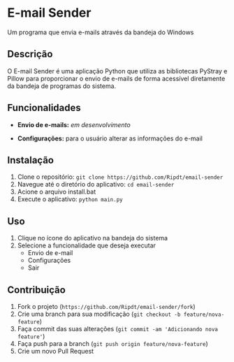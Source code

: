 # E-mail Sender
Um programa que envia e-mails através da bandeja do Windows

## Descrição
O E-mail Sender é uma aplicação Python que utiliza as bibliotecas PyStray e Pillow para proporcionar o envio de e-mails de forma acessível diretamente da bandeja de programas do sistema.

## Funcionalidades

- **Envio de e-mails:** *em desenvolvimento*
  
- **Configurações:** para o usuário alterar as informações do e-mail

## Instalação

1. Clone o repositório: `git clone https://github.com/Ripdt/email-sender`
2. Navegue até o diretório do aplicativo: `cd email-sender`
3. Acione o arquivo install.bat
4. Execute o aplicativo: `python main.py`

## Uso

1. Clique no ícone do aplicativo na bandeja do sistema
2. Selecione a funcionalidade que deseja executar
	- Envio de e-mail
	- Configurações
	- Sair


## Contribuição

1. Fork o projeto (`https://github.com/Ripdt/email-sender/fork`)
2. Crie uma branch para sua modificação (`git checkout -b feature/nova-feature`)
3. Faça commit das suas alterações (`git commit -am 'Adicionando nova feature'`)
4. Faça push para a branch (`git push origin feature/nova-feature`)
5. Crie um novo Pull Request
